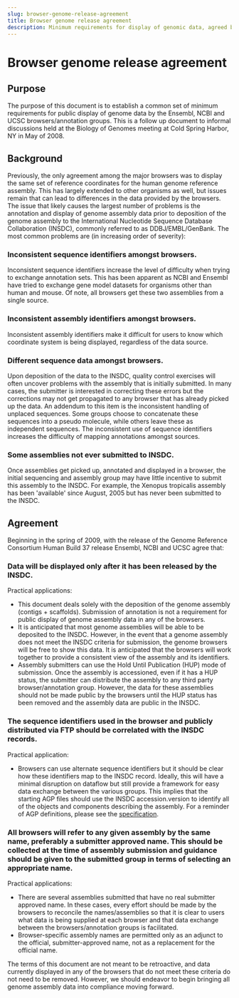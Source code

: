 ```yaml
---
slug: browser-genome-release-agreement
title: Browser genome release agreement
description: Minimum requirements for display of genomic data, agreed between Ensembl, NCBI and UCSC
---
```


# Browser genome release agreement

## Purpose

The purpose of this document is to establish a common set of minimum requirements for public display of genome data by the Ensembl, NCBI and UCSC browsers/annotation groups. This is a follow up document to informal discussions held at the Biology of Genomes meeting at Cold Spring Harbor, NY in May of 2008.

## Background
Previously, the only agreement among the major browsers was to display the same set of reference coordinates for the human genome reference assembly. This has largely extended to other organisms as well, but issues remain that can lead to differences in the data provided by the browsers. The issue that likely causes the largest number of problems is the annotation and display of genome assembly data prior to deposition of the genome assembly to the International Nucleotide Sequence Database Collaboration (INSDC), commonly referred to as DDBJ/EMBL/GenBank. The most common problems are (in increasing order of severity):

### Inconsistent sequence identifiers amongst browsers.

Inconsistent sequence identifiers increase the level of difficulty when trying to exchange annotation sets. This has been apparent as NCBI and Ensembl have tried to exchange gene model datasets for organisms other than human and mouse. Of note, all browsers get these two assemblies from a single source.

### Inconsistent assembly identifiers amongst browsers.

Inconsistent assembly identifiers make it difficult for users to know which coordinate system is being displayed, regardless of the data source.

### Different sequence data amongst browsers.

Upon deposition of the data to the INSDC, quality control exercises will often uncover problems with the assembly that is initially submitted. In many cases, the submitter is interested in correcting these errors but the corrections may not get propagated to any browser that has already picked up the data. An addendum to this item is the inconsistent handling of unplaced sequences. Some groups choose to concatenate these sequences into a pseudo molecule, while others leave these as independent sequences. The inconsistent use of sequence identifiers increases the difficulty of mapping annotations amongst sources.

### Some assemblies not ever submitted to INSDC.

Once assemblies get picked up, annotated and displayed in a browser, the initial sequencing and assembly group may have little incentive to submit this assembly to the INSDC. For example, the Xenopus tropicalis assembly has been 'available' since August, 2005 but has never been submitted to the INSDC.

## Agreement

Beginning in the spring of 2009, with the release of the Genome Reference Consortium Human Build 37 release Ensembl, NCBI and UCSC agree that:

### Data will be displayed only after it has been released by the INSDC.

Practical applications:

* This document deals solely with the deposition of the genome assembly (contigs + scaffolds). Submission of annotation is not a requirement for public display of genome assembly data in any of the browsers.
* It is anticipated that most genome assemblies will be able to be deposited to the INSDC. However, in the event that a genome assembly does not meet the INSDC criteria for submission, the genome browsers will be free to show this data. It is anticipated that the browsers will work together to provide a consistent view of the assembly and its identifiers.
* Assembly submitters can use the Hold Until Publication (HUP) mode of submission. Once the assembly is accessioned, even if it has a HUP status, the submitter can distribute the assembly to any third party browser/annotation group. However, the data for these assemblies should not be made public by the browsers until the HUP status has been removed and the assembly data are public in the INSDC.

### The sequence identifiers used in the browser and publicly distributed via FTP should be correlated with the INSDC records.

Practical application:

* Browsers can use alternate sequence identifiers but it should be clear how these identifiers map to the INSDC record. Ideally, this will have a minimal disruption on dataflow but still provide a framework for easy data exchange between the various groups. This implies that the starting AGP files should use the INSDC accession.version to identify all of the objects and components describing the assembly. For a reminder of AGP definitions, please see the [specification](http://www.ncbi.nlm.nih.gov/projects/genome/assembly/agp/AGP_Specification.shtml).

### All browsers will refer to any given assembly by the same name, preferably a submitter approved name. This should be collected at the time of assembly submission and guidance should be given to the submitted group in terms of selecting an appropriate name.

Practical applications:

* There are several assemblies submitted that have no real submitter approved name. In these cases, every effort should be made by the browsers to reconcile the names/assemblies so that it is clear to users what data is being supplied at each browser and that data exchange between the browsers/annotation groups is facilitated.
* Browser-specific assembly names are permitted only as an adjunct to the official, submitter-approved name, not as a replacement for the official name.

The terms of this document are not meant to be retroactive, and data currently displayed in any of the browsers that do not meet these criteria do not need to be removed. However, we should endeavor to begin bringing all genome assembly data into compliance moving forward.


